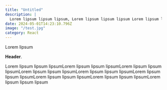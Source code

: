 ```yaml
---
title: "Untitled"
description: |
  Lorem lipsum lipsum lipsum, Lorem lipsum lipsum lipsum Lorem lipsum lipsum lipsum Lorem lipsum lipsum lipsum
date: 2024-05-01T14:23:10.796Z
image: "/test.jpg"
category: React
---
```

Lorem lipsum

**Header**.

Lorem lipsum lipsum lipsumLorem lipsum lipsum lipsumLorem lipsum lipsum lipsumLorem lipsum lipsum lipsumLorem lipsum lipsum lipsumLorem lipsum lipsum lipsumLorem lipsum lipsum lipsumLorem lipsum lipsum lipsumLorem lipsum lipsum lipsum

<!--more-->
